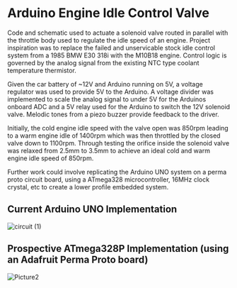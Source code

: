 # Arduino Engine Idle Control Valve
Code and schematic used to actuate a solenoid valve routed in parallel with the throttle body used to regulate the idle speed of an engine. Project inspiration was to replace the failed and unservicable stock idle control system from a 1985 BMW E30 318i with the M10B18 engine. Control logic is governed by the analog signal from the existing NTC type coolant temperature thermistor. 

Given the car battery of ~12V and Arduino running on 5V, a voltage regulator was used to provide 5V to the Arduino. A voltage divider was implemented to scale the analog signal to under 5V for the Arduinos onboard ADC and a 5V relay used for the Arduino to switch the 12V solenoid valve. Melodic tones from a piezo buzzer provide feedback to the driver.

Initially, the cold engine idle speed with the valve open was 850rpm leading to a warm engine idle of 1400rpm which was then throttled by the closed valve down to 1100rpm. 
Through testing the orifice inside the solenoid valve was relaxed from 2.5mm to 3.5mm to achieve an ideal cold and warm engine idle speed of 850rpm.

Further work could involve replicating the Arduino UNO system on a perma proto circuit board, using a ATmega328 microcontroller, 16MHz clock crystal, etc to create a lower profile embedded system.

## Current Arduino UNO Implementation
![circuit (1)](https://user-images.githubusercontent.com/65951397/117573018-146e3e00-b119-11eb-919d-5638da6f2ca9.png)

## Prospective ATmega328P Implementation (using an Adafruit Perma Proto board)
![Picture2](https://user-images.githubusercontent.com/65951397/122893256-81682b00-d389-11eb-8bd7-683dc0f146b7.png)



